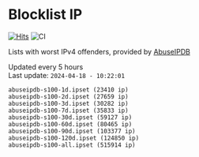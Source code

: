 # Blocklist IP

[![Hits](https://hits.seeyoufarm.com/api/count/incr/badge.svg?url=https%3A%2F%2Fgithub.com%2Fborestad%2Fblocklist-ip%2F&count_bg=%2379C83D&title_bg=%23555555&icon=&icon_color=%23E7E7E7&title=hits&edge_flat=false)](https://hits.seeyoufarm.com)  ![CI](https://img.shields.io/github/workflow/status/borestad/blocklist-ip/CI?style=flat-square)

Lists with worst IPv4 offenders, provided by [AbuseIPDB](https://www.abuseipdb.com/)

<!-- FOOTER-PLACEHOLDER -->
Updated every 5 hours<br>
Last update: `2024-04-18 - 10:22:01`
```
abuseipdb-s100-1d.ipset (23410 ip)
abuseipdb-s100-2d.ipset (27659 ip)
abuseipdb-s100-3d.ipset (30282 ip)
abuseipdb-s100-7d.ipset (35833 ip)
abuseipdb-s100-30d.ipset (59127 ip)
abuseipdb-s100-60d.ipset (80465 ip)
abuseipdb-s100-90d.ipset (103377 ip)
abuseipdb-s100-120d.ipset (124850 ip)
abuseipdb-s100-all.ipset (515914 ip)
```
